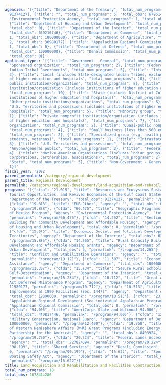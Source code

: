 ```yaml
---
agencies: '[{"title": "Department of the Treasury", "total_num_programs": 1, "total_obs":
  91374127}, {"title": "", "total_num_programs": 5, "total_obs": 679514214}, {"title":
  "Environmental Protection Agency", "total_num_programs": 1, "total_obs": 17359022},
  {"title": "Department of Housing and Urban Development", "total_num_programs": 2,
  "total_obs": 0}, {"title": "Department of the Interior", "total_num_programs": 3,
  "total_obs": 659216746}, {"title": "Department of Commerce", "total_num_programs":
  1, "total_obs": 100000000}, {"title": "Department of Agriculture", "total_num_programs":
  2, "total_obs": 30980177}, {"title": "Appalachian Regional Commission", "total_num_programs":
  1, "total_obs": 0}, {"title": "Department of Defense", "total_num_programs": 1,
  "total_obs": 100000000}, {"title": "Denali Commission", "total_num_programs": 1,
  "total_obs": 0}]'
applicant_types: '[{"title": "Government - General", "total_num_programs": 3}, {"title":
  "Sponsored organization", "total_num_programs": 2}, {"title": "Federally Recognized
  lndian Tribal Governments", "total_num_programs": 5}, {"title": "Interstate", "total_num_programs":
  3}, {"title": "Local (includes State-designated lndian Tribes, excludes institutions
  of higher education and hospitals", "total_num_programs": 10}, {"title": "Other
  public institution/organization", "total_num_programs": 8}, {"title": "Public nonprofit
  institution/organization (includes institutions of higher education and hospitals)",
  "total_num_programs": 10}, {"title": "State (includes District of Columbia, public
  institutions of higher education and hospitals)", "total_num_programs": 9}, {"title":
  "Other private institutions/organizations", "total_num_programs": 6}, {"title":
  "U.S. Territories and possessions (includes institutions of higher education and
  hospitals)", "total_num_programs": 5}, {"title": "Minority group", "total_num_programs":
  1}, {"title": "Private nonprofit institution/organization (includes institutions
  of higher education and hospitals)", "total_num_programs": 7}, {"title": "Profit
  organization", "total_num_programs": 2}, {"title": "Quasi-public nonprofit institution/organization",
  "total_num_programs": 4}, {"title": "Small business (less than 500 employees)",
  "total_num_programs": 2}, {"title": "Specialized group (e.g. health professionals,
  students, veterans)", "total_num_programs": 1}, {"title": "Intrastate", "total_num_programs":
  3}, {"title": "U.S. Territories and possessions", "total_num_programs": 5}, {"title":
  "Anyone/general public", "total_num_programs": 2}, {"title": "Federal", "total_num_programs":
  4}, {"title": "Native American Organizations (includes lndian groups, cooperatives,
  corporations, partnerships, associations)", "total_num_programs": 2}, {"title":
  "State", "total_num_programs": 5}, {"title": "Non-Government - General", "total_num_programs":
  1}]'
fiscal_year: '2022'
parent_permalink: /category/regional-development
parent_title: Regional Development
permalink: /category/regional-development/land-acquisition-and-rehabilitation-and-facilities-construction
programs: '[{"cfda": "21.015", "title": "Resources and Ecosystems Sustainability,
  Tourist Opportunities, and Revived Economies of the Gulf Coast States", "agency":
  "Department of the Treasury", "total_obs": 91374127, "permalink": "/program/21.015"},
  {"cfda": "19.878", "title": "EUR-Other", "agency": "", "total_obs": 0, "permalink":
  "/program/19.878"}, {"cfda": "66.475", "title": "Geographic Programs \u2013 Gulf
  of Mexico Program", "agency": "Environmental Protection Agency", "total_obs": 17359022,
  "permalink": "/program/66.475"}, {"cfda": "14.252", "title": "Section 4 Capacity
  Building for Community Development and Affordable Housing", "agency": "Department
  of Housing and Urban Development", "total_obs": 0, "permalink": "/program/14.252"},
  {"cfda": "15.875", "title": "Economic, Social, and Political Development of the
  Territories", "agency": "Department of the Interior", "total_obs": 637250025, "permalink":
  "/program/15.875"}, {"cfda": "14.265", "title": "Rural Capacity Building for Community
  Development and Affordable Housing Grants", "agency": "Department of Housing and
  Urban Development", "total_obs": 0, "permalink": "/program/14.265"}, {"cfda": "19.121",
  "title": "Conflict and Stabilization Operations", "agency": "", "total_obs": 2468750,
  "permalink": "/program/19.121"}, {"cfda": "11.307", "title": "Economic Adjustment
  Assistance", "agency": "Department of Commerce", "total_obs": 100000000, "permalink":
  "/program/11.307"}, {"cfda": "15.234", "title": "Secure Rural Schools and Community
  Self-Determination", "agency": "Department of the Interior", "total_obs": 3589276,
  "permalink": "/program/15.234"}, {"cfda": "10.712", "title": "Great American Outdoors
  Act Deferred Maintenance Program", "agency": "Department of Agriculture", "total_obs":
  11980177, "permalink": "/program/10.712"}, {"cfda": "10.513", "title": "Facility
  Improvements at 1890 Facilities (Sec. 1447)", "agency": "Department of Agriculture",
  "total_obs": 19000000, "permalink": "/program/10.513"}, {"cfda": "23.001", "title":
  "Appalachian Regional Development (See individual Appalachian Programs)", "agency":
  "Appalachian Regional Commission", "total_obs": 0, "permalink": "/program/23.001"},
  {"cfda": "94.006", "title": "AmeriCorps State and National 94.006", "agency": "",
  "total_obs": 440817446, "permalink": "/program/94.006"}, {"cfda": "12.400", "title":
  "Military Construction, National Guard", "agency": "Department of Defense", "total_obs":
  100000000, "permalink": "/program/12.400"}, {"cfda": "19.750", "title": "Bureau
  of Western Hemisphere Affairs (WHA) Grant Programs (including Energy and Climate
  Partnership for the Americas)", "agency": "", "total_obs": 8403924, "permalink":
  "/program/19.750"}, {"cfda": "20.224", "title": "Federal Lands Access Program",
  "agency": "", "total_obs": 227824094, "permalink": "/program/20.224"}, {"cfda":
  "90.199", "title": "Shared Services", "agency": "Denali Commission", "total_obs":
  0, "permalink": "/program/90.199"}, {"cfda": "15.622", "title": "Sportfishing and
  Boating Safety Act", "agency": "Department of the Interior", "total_obs": 18377445,
  "permalink": "/program/15.622"}]'
title: Land Acquisition and Rehabilitation and Facilities Construction
total_num_programs: 18
total_obs: 1678444286
---
```

